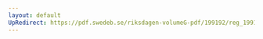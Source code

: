 ```yaml
---
layout: default
UpRedirect: https://pdf.swedeb.se/riksdagen-volumeG-pdf/199192/reg_199192/reg_199192_0564.pdf
---
```

